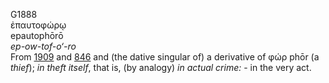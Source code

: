 <body>
  <p>G1888<br>  ἐπαυτοφώρῳ  <br> epautophōrō  <br><i>ep-ow-tof-o‘-ro </i><br>From <a href="g1909.htm">1909</a> and <a href="g0846.htm">846</a> and (the dative singular of) a derivative of   φώρ    phōr   (a <i>thief</i>); <i>in</i> <i>theft</i> <i>itself</i>, that is, (by analogy) <i>in</i> <i>actual</i> <i>crime:</i> - in the very act.<br></p>
 </body>